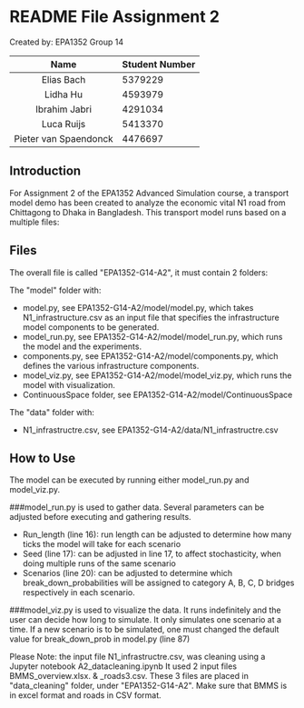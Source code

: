 # README File Assignment 2

Created by: EPA1352 Group 14

| Name    | Student Number |
|:-------:|:--------|
| Elias Bach  | 5379229 | 
| Lidha Hu | 4593979 |
| Ibrahim Jabri| 4291034  |
| Luca Ruijs | 5413370 |
| Pieter van Spaendonck |  4476697 |


## Introduction
For Assignment 2 of the EPA1352 Advanced Simulation course, a transport model demo has been created to analyze the 
economic vital N1 road from Chittagong to Dhaka in Bangladesh. This transport model runs
based on a multiple files:

## Files 
The overall file is called "EPA1352-G14-A2", it must contain 2 folders:

The "model" folder with:
* model.py, see EPA1352-G14-A2/model/model.py, which takes N1_infrastructure.csv as an input file that specifies the infrastructure model components to be generated. 
* model_run.py, see EPA1352-G14-A2/model/model_run.py, which runs the model and the experiments.
* components.py, see EPA1352-G14-A2/model/components.py, which defines the various infrastructure components. 
* model_viz.py, see EPA1352-G14-A2/model/model_viz.py, which runs the model with visualization.
* ContinuousSpace folder, see EPA1352-G14-A2/model/ContinuousSpace

The "data" folder with:
* N1_infrastructre.csv, see EPA1352-G14-A2/data/N1_infrastructre.csv

## How to Use
The model can be executed by running either model_run.py and model_viz.py.

###model_run.py 
is used to gather data. Several parameters can be adjusted before executing and gathering results.

* Run_length (line 16): run length can be adjusted to determine how many ticks the model will take for each scenario
* Seed (line 17): can be adjusted in line 17, to affect stochasticity, when doing multiple runs of the same scenario
* Scenarios (line 20): can be adjusted to determine which break_down_probabilities will be assigned to category A, B, C, D 
bridges respectively in each scenario.

###model_viz.py
is used to visualize the data.
It runs indefinitely and the user can decide how long to simulate.
It only simulates one scenario at a time. If a new scenario is to be simulated, one must changed the default value
for break_down_prob in model.py (line 87)

Please Note: the input file N1_infrastructre.csv, was cleaning using a Jupyter notebook A2_datacleaning.ipynb
It used 2 input files BMMS_overview.xlsx. & _roads3.csv. These 3 files are placed in "data_cleaning" folder, under
"EPA1352-G14-A2". Make sure that BMMS is in excel format and roads in CSV format.


